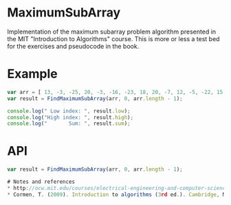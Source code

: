 ﻿# MaximumSubArray
Implementation of the maximum subarray problem algorithm presented in the MIT "Introduction to Algorithms" course. This is more or less a test bed for the exercises and pseudocode in the book.

# Example

```javascript
var arr = [ 13, -3, -25, 20, -3, -16, -23, 18, 20, -7, 12, -5, -22, 15, -4, 7 ];
var result = FindMaximumSubArray(arr, 0, arr.length - 1);

console.log(" Low index: ", result.low);
console.log("High index: ", result.high);
console.log("       Sum: ", result.sum);

```

# API

```javascript
var result = FindMaximumSubArray(arr, 0, arr.length - 1);

# Notes and references
* http://ocw.mit.edu/courses/electrical-engineering-and-computer-science/6-046j-introduction-to-algorithms-sma-5503-fall-2005/
* Cormen, T. (2009). Introduction to algorithms (3rd ed.). Cambridge, Mass.: MIT Press.


